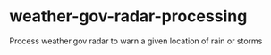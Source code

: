 # weather-gov-radar-processing
Process weather.gov radar to warn a given location of rain or storms
